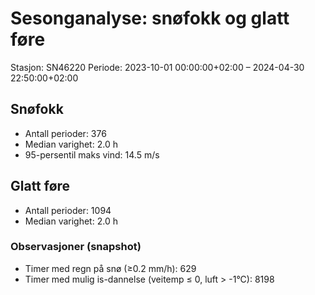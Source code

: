 # Sesonganalyse: snøfokk og glatt føre

Stasjon: SN46220
Periode: 2023-10-01 00:00:00+02:00 – 2024-04-30 22:50:00+02:00

## Snøfokk

- Antall perioder: 376
- Median varighet: 2.0 h
- 95-persentil maks vind: 14.5 m/s

## Glatt føre

- Antall perioder: 1094
- Median varighet: 2.0 h

### Observasjoner (snapshot)

- Timer med regn på snø (≥0.2 mm/h): 629
- Timer med mulig is-dannelse (veitemp ≤ 0, luft > -1°C): 8198
